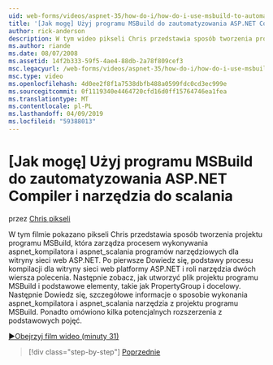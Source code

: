 ```yaml
---
uid: web-forms/videos/aspnet-35/how-do-i/how-do-i-use-msbuild-to-automate-the-aspnet-compiler-and-merge-utilities
title: '[Jak mogę] Użyj programu MSBuild do zautomatyzowania ASP.NET Compiler i narzędzia do scalania | Dokumentacja firmy Microsoft'
author: rick-anderson
description: W tym wideo pikseli Chris przedstawia sposób tworzenia projektu programu MSBuild, która zarządza procesem wykonywania aspnet_compiler i aspnet_merge narzędzia dla środowiska ASP...
ms.author: riande
ms.date: 08/07/2008
ms.assetid: 14f2b333-59f5-4ae4-88db-2a78f809cef3
msc.legacyurl: /web-forms/videos/aspnet-35/how-do-i/how-do-i-use-msbuild-to-automate-the-aspnet-compiler-and-merge-utilities
msc.type: video
ms.openlocfilehash: 4d0ee2f8f1a7538dbfb488a0599fdc0cd3ec999e
ms.sourcegitcommit: 0f1119340e4464720cfd16d0ff15764746ea1fea
ms.translationtype: MT
ms.contentlocale: pl-PL
ms.lasthandoff: 04/09/2019
ms.locfileid: "59388013"
---
```

# <a name="how-do-i-use-msbuild-to-automate-the-aspnet-compiler-and-merge-utilities"></a>[Jak mogę] Użyj programu MSBuild do zautomatyzowania ASP.NET Compiler i narzędzia do scalania

przez [Chris pikseli](https://twitter.com/chrispels)

W tym filmie pokazano pikseli Chris przedstawia sposób tworzenia projektu programu MSBuild, która zarządza procesem wykonywania aspnet\_kompilatora i aspnet\_scalania programów narzędziowych dla witryny sieci web ASP.NET. Po pierwsze Dowiedz się, podstawy procesu kompilacji dla witryny sieci web platformy ASP.NET i roli narzędzia dwóch wiersza polecenia. Następnie zobacz, jak utworzyć plik projektu programu MSBuild i podstawowe elementy, takie jak PropertyGroup i docelowy. Następnie Dowiedz się, szczegółowe informacje o sposobie wykonania aspnet\_kompilatora i aspnet\_scalania narzędzia z projektu programu MSBuild. Ponadto omówiono kilka potencjalnych rozszerzenia z podstawowych pojęć.

[&#9654;Obejrzyj film wideo (minuty 31)](https://channel9.msdn.com/Blogs/ASP-NET-Site-Videos/how-do-i-use-msbuild-to-automate-the-aspnet-compiler-and-merge-utilities)

> [!div class="step-by-step"]
> [Poprzednie](how-do-i-serialize-a-graph-with-the-entity-framework.md)
